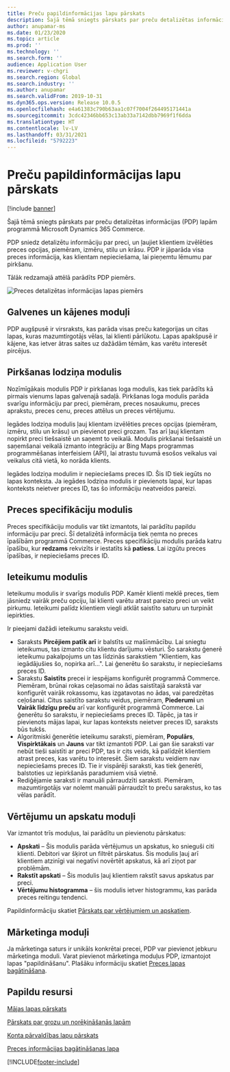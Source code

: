 ```yaml
---
title: Preču papildinformācijas lapu pārskats
description: Šajā tēmā sniegts pārskats par preču detalizētas informācijas (PDP) lapām programmā Microsoft Dynamics 365 Commerce.
author: anupamar-ms
ms.date: 01/23/2020
ms.topic: article
ms.prod: ''
ms.technology: ''
ms.search.form: ''
audience: Application User
ms.reviewer: v-chgri
ms.search.region: Global
ms.search.industry: ''
ms.author: anupamar
ms.search.validFrom: 2019-10-31
ms.dyn365.ops.version: Release 10.0.5
ms.openlocfilehash: e4a61383c790b63aa1c07f7004f264495171441a
ms.sourcegitcommit: 3cdc42346bb653c13ab33a7142dbb7969f1f6dda
ms.translationtype: HT
ms.contentlocale: lv-LV
ms.lasthandoff: 03/31/2021
ms.locfileid: "5792223"
---
```

# <a name="product-details-pages-overview"></a>Preču papildinformācijas lapu pārskats

[!include [banner](includes/banner.md)]

Šajā tēmā sniegts pārskats par preču detalizētas informācijas (PDP) lapām programmā Microsoft Dynamics 365 Commerce.

PDP sniedz detalizētu informāciju par preci, un ļaujiet klientiem izvēlēties preces opcijas, piemēram, izmēru, stilu un krāsu. PDP ir jāparāda visa preces informācija, kas klientam nepieciešama, lai pieņemtu lēmumu par pirkšanu.

Tālāk redzamajā attēlā parādīts PDP piemērs.

![Preces detalizētas informācijas lapas piemērs](./media/pdp.PNG)

## <a name="header-and-footer-modules"></a>Galvenes un kājenes moduļi

PDP augšpusē ir virsraksts, kas parāda visas preču kategorijas un citas lapas, kuras mazumtirgotājs vēlas, lai klienti pārlūkotu. Lapas apakšpusē ir kājene, kas ietver ātras saites uz dažādām tēmām, kas varētu interesēt pircējus.

## <a name="buy-box-module"></a>Pirkšanas lodziņa modulis

Nozīmīgākais modulis PDP ir pirkšanas loga modulis, kas tiek parādīts kā pirmais vienums lapas galvenajā sadaļā. Pirkšanas loga modulis parāda svarīgu informāciju par preci, piemēram, preces nosaukumu, preces aprakstu, preces cenu, preces attēlus un preces vērtējumu.

Iegādes lodziņa modulis ļauj klientam izvēlēties preces opcijas (piemēram, izmēru, stilu un krāsu) un pievienot preci grozam. Tas arī ļauj klientam nopirkt preci tiešsaistē un saņemt to veikalā. Modulis pirkšanai tiešsaistē un saņemšanai veikalā izmanto integrāciju ar Bing Maps programmas programmēšanas interfeisiem (API), lai atrastu tuvumā esošos veikalus vai veikalus citā vietā, ko norāda klients.

Iegādes lodziņa modulim ir nepieciešams preces ID. Šis ID tiek iegūts no lapas konteksta. Ja iegādes lodziņa modulis ir pievienots lapai, kur lapas konteksts neietver preces ID, tas šo informāciju neatveidos pareizi.

## <a name="product-specifications-module"></a>Preces specifikāciju modulis

Preces specifikāciju modulis var tikt izmantots, lai parādītu papildu informāciju par preci. Šī detalizētā informācija tiek ņemta no preces īpašībām programmā Commerce. Preces specifikāciju modulis parāda katru īpašību, kur **redzams** rekvizīts ir iestatīts kā **patiess**. Lai izgūtu preces īpašības, ir nepieciešams preces ID.

## <a name="recommendations-module"></a>Ieteikumu modulis

Ieteikumu modulis ir svarīgs modulis PDP. Kamēr klienti meklē preces, tiem jāsniedz vairāk preču opciju, lai klienti varētu atrast pareizo preci un veikt pirkumu. Ieteikumi palīdz klientiem viegli atklāt saistīto saturu un turpināt iepirkties.

Ir pieejami dažādi ieteikumu sarakstu veidi.

- Saraksts **Pircējiem patīk arī** ir balstīts uz mašīnmācību. Lai sniegtu ieteikumus, tas izmanto citu klientu darījumu vēsturi. Šo sarakstu ģenerē ieteikumu pakalpojums un tas līdzinās sarakstiem "Klientiem, kas iegādājušies šo, nopirka arī...". Lai ģenerētu šo sarakstu, ir nepieciešams preces ID.
- Sarakstu **Saistīts** precei ir iespējams konfigurēt programmā Commerce. Piemēram, brūnai rokas ceļasomai no ādas saistītajā sarakstā var konfigurēt vairāk rokassomu, kas izgatavotas no ādas, vai paredzētas ceļošanai. Citus saistīto sarakstu veidus, piemēram, **Piederumi** un **Vairāk līdzīgu preču** arī var konfigurēt programmā Commerce. Lai ģenerētu šo sarakstu, ir nepieciešams preces ID. Tāpēc, ja tas ir pievienots mājas lapai, kur lapas konteksts neietver preces ID, saraksts būs tukšs.
- Algoritmiski ģenerētie ieteikumu saraksti, piemēram, **Populārs**, **Vispirktākais** un **Jauns** var tikt izmantoti PDP. Lai gan šie saraksti var nebūt tieši saistīti ar preci PDP, tas ir cits veids, kā palīdzēt klientiem atrast preces, kas varētu to interesēt. Šiem sarakstu veidiem nav nepieciešams preces ID. Tie ir vispārēji saraksti, kas tiek ģenerēti, balstoties uz iepirkšanās paradumiem visā vietnē.
- Rediģējamie saraksti ir manuāli pārraudzīti saraksti. Piemēram, mazumtirgotājs var nolemt manuāli pārraudzīt to preču sarakstus, ko tas vēlas parādīt.

## <a name="ratings-and-reviews-modules"></a>Vērtējumu un apskatu moduļi

Var izmantot trīs moduļus, lai parādītu un pievienotu pārskatus:

- **Apskati** – Šis modulis parāda vērtējumus un apskatus, ko snieguši citi klienti. Debitori var šķirot un filtrēt pārskatus. Šis modulis ļauj arī klientiem atzinīgi vai negatīvi novērtēt apskatus, kā arī ziņot par problēmām.
- **Rakstīt apskati** – Šis modulis ļauj klientiem rakstīt savus apskatus par preci.
- **Vērtējumu histogramma** – šis modulis ietver histogrammu, kas parāda preces reitingu tendenci.

Papildinformāciju skatiet [Pārskats par vērtējumiem un apskatiem](ratings-reviews-overview.md).

## <a name="marketing-modules"></a>Mārketinga moduļi

Ja mārketinga saturs ir unikāls konkrētai precei, PDP var pievienot jebkuru mārketinga moduli. Varat pievienot mārketinga moduļus PDP, izmantojot lapas "papildināšanu". Plašāku informāciju skatiet [Preces lapas bagātināšana](enrich-product-page.md).

## <a name="additional-resources"></a>Papildu resursi

[Mājas lapas pārskats](quick-tour-home-page.md)

[Pārskats par grozu un norēķināšanās lapām](quick-tour-cart-checkout.md)

[Konta pārvaldības lapu pārskats](quick-tour-account-management.md)

[Preces informācijas bagātināšanas lapa](enrich-product-page.md)


[!INCLUDE[footer-include](../includes/footer-banner.md)]
